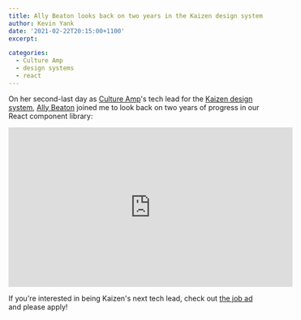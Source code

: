 ```yaml
---
title: Ally Beaton looks back on two years in the Kaizen design system
author: Kevin Yank
date: '2021-02-22T20:15:00+1100'
excerpt:

categories:
  - Culture Amp
  - design systems
  - react
---
```


On her second-last day as [Culture Amp]'s tech lead for the
[Kaizen design system], [Ally Beaton] joined me to look back on two years of
progress in our React component library:

<iframe width="560" height="315" src="https://www.youtube-nocookie.com/embed/Gn6w_nE0eYk" title="YouTube video player" frameborder="0" allow="accelerometer; autoplay; clipboard-write; encrypted-media; gyroscope; picture-in-picture" allowfullscreen></iframe>

If you're interested in being Kaizen's next tech lead, check out [the job ad]
and please apply!

[Ally Beaton]: https://twitter.com/trycatchally
[Culture Amp]: https://www.cultureamp.com
[Kaizen design system]: https://cultureamp.design
[the job ad]: https://boards.greenhouse.io/cultureamp/jobs/3880125
